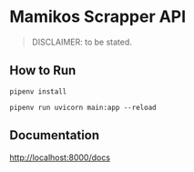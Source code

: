 # Mamikos Scrapper API

> DISCLAIMER: to be stated.

## How to Run

```
pipenv install
```

```
pipenv run uvicorn main:app --reload
```

## Documentation

[http://localhost:8000/docs](http://localhost:8000/docs)
